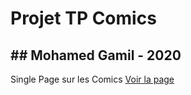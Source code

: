 # Projet TP Comics
## Mohamed Gamil - 2020
---
Single Page sur les Comics
[Voir la page](https://mohamedgamil92.github.io/TP_Comics/index.html)